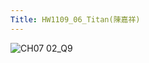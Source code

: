 ```yaml
---
Title: HW1109_06_Titan(陳嘉祥)
---
```


![CH07 02_Q9](https://github.com/user-attachments/assets/3fc4a5cf-322a-44ec-9758-79258a97f09d)
